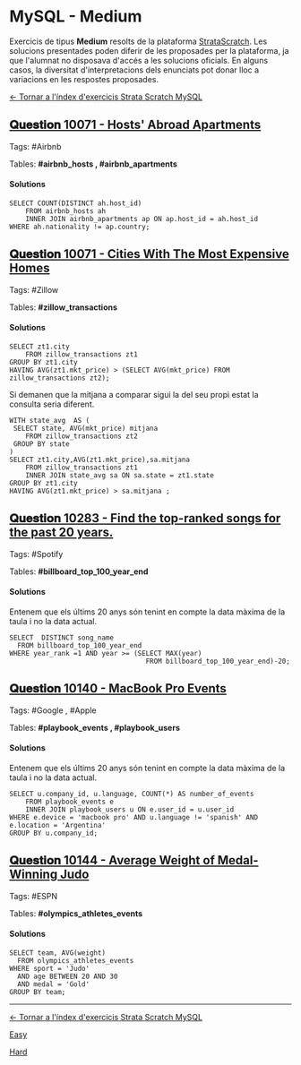 # MySQL - Medium

Exercicis de tipus **Medium** resolts de la plataforma [StrataScratch](https://www.stratascratch.com).
Les solucions presentades poden diferir de les proposades per la plataforma, ja que l'alumnat no disposava d'accés a les solucions oficials. En alguns casos, la diversitat d'interpretacions dels enunciats pot donar lloc a variacions en les respostes proposades.

[← Tornar a l'índex d'exercicis Strata Scratch MySQL](README.md)

## [𝐐𝐮𝐞𝐬𝐭𝐢𝐨𝐧 10071 - Hosts' Abroad Apartments](https://platform.stratascratch.com/coding/10071-hosts-abroad-apartments?code_type=3)

Tags: #Airbnb

Tables: **#airbnb_hosts , #airbnb_apartments**

  #### Solutions
```MySQL
SELECT COUNT(DISTINCT ah.host_id)
    FROM airbnb_hosts ah
    INNER JOIN airbnb_apartments ap ON ap.host_id = ah.host_id
WHERE ah.nationality != ap.country;
```

## [𝐐𝐮𝐞𝐬𝐭𝐢𝐨𝐧 10071 - Cities With The Most Expensive Homes](https://platform.stratascratch.com/coding/10315-cities-with-the-most-expensive-homes?code_type=3)

Tags: #Zillow

Tables: **#zillow_transactions**

  #### Solutions
```MySQL
SELECT zt1.city
    FROM zillow_transactions zt1
GROUP BY zt1.city
HAVING AVG(zt1.mkt_price) > (SELECT AVG(mkt_price) FROM zillow_transactions zt2);
```

Si demanen que la mitjana a comparar sigui la del seu propi estat la consulta seria diferent.

```MySQL
WITH state_avg  AS (
 SELECT state, AVG(mkt_price) mitjana
	FROM zillow_transactions zt2
 GROUP BY state
)  
SELECT zt1.city,AVG(zt1.mkt_price),sa.mitjana
    FROM zillow_transactions zt1
    INNER JOIN state_avg sa ON sa.state = zt1.state
GROUP BY zt1.city
HAVING AVG(zt1.mkt_price) > sa.mitjana ;
```

## [𝐐𝐮𝐞𝐬𝐭𝐢𝐨𝐧 10283 - Find the top-ranked songs for the past 20 years.](https://platform.stratascratch.com/coding/10283-find-the-top-ranked-songs-for-the-past-30-years?code_type=3)

Tags: #Spotify

Tables: **#billboard_top_100_year_end**

  #### Solutions
Entenem que els últims 20 anys són tenint en compte la data màxima de la taula i no la data actual.

```MySQL
SELECT  DISTINCT song_name 
  FROM billboard_top_100_year_end
WHERE year_rank =1 AND year >= (SELECT MAX(year)
                                  FROM billboard_top_100_year_end)-20;
```

## [𝐐𝐮𝐞𝐬𝐭𝐢𝐨𝐧 10140 - MacBook Pro Events](https://platform.stratascratch.com/coding/10140-macbook-pro-events?code_type=3)

Tags: #Google , #Apple

Tables: **#playbook_events , #playbook_users**

  #### Solutions
Entenem que els últims 20 anys són tenint en compte la data màxima de la taula i no la data actual.

```MySQL
SELECT u.company_id, u.language, COUNT(*) AS number_of_events
    FROM playbook_events e
    INNER JOIN playbook_users u ON e.user_id = u.user_id
WHERE e.device = 'macbook pro' AND u.language != 'spanish' AND e.location = 'Argentina'
GROUP BY u.company_id;
```
  
## [𝐐𝐮𝐞𝐬𝐭𝐢𝐨𝐧 10144 - Average Weight of Medal-Winning Judo](https://platform.stratascratch.com/coding/10144-average-weight-of-medal-winning-judo?code_type=3)

Tags: #ESPN

Tables: **#olympics_athletes_events**

  #### Solutions
  
```MySQL
SELECT team, AVG(weight)
  FROM olympics_athletes_events
WHERE sport = 'Judo'
  AND age BETWEEN 20 AND 30
  AND medal = 'Gold'
GROUP BY team;
```
  

---

[← Tornar a l'índex d'exercicis Strata Scratch MySQL](README.md)

[Easy](mysql-easy.md)

[Hard](mysql-hard.md)
